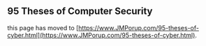 ## 95 Theses of Computer Security

this page has moved to [https://www.JMPorup.com/95-theses-of-cyber.html](https://www.JMPorup.com/95-theses-of-cyber.html).

